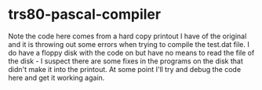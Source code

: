 # trs80-pascal-compiler

Note the code here comes from a hard copy printout I have of the original and it is throwing out some errors when trying to compile the test.dat file. I do have a floppy disk with the code on but have no means to read the file of the disk - I suspect there are some fixes in the programs on the disk that didn't make it into the printout. At some point I'll try and debug the code here and get it working again.
